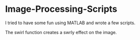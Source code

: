 # Image-Processing-Scripts
I tried to have some fun using MATLAB and wrote a few scripts. 

The swirl function creates a swrly effect on the image.


